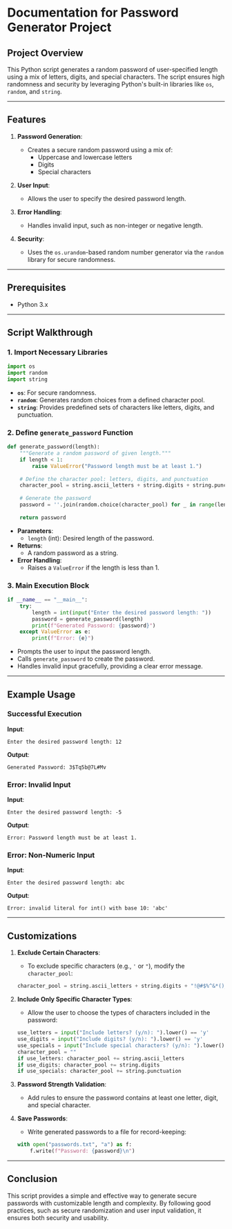 # Documentation for Password Generator Project

## Project Overview
This Python script generates a random password of user-specified length using a mix of letters, digits, and special characters. The script ensures high randomness and security by leveraging Python's built-in libraries like `os`, `random`, and `string`.

---

## Features
1. **Password Generation**:
   - Creates a secure random password using a mix of:
     - Uppercase and lowercase letters
     - Digits
     - Special characters

2. **User Input**:
   - Allows the user to specify the desired password length.

3. **Error Handling**:
   - Handles invalid input, such as non-integer or negative length.

4. **Security**:
   - Uses the `os.urandom`-based random number generator via the `random` library for secure randomness.

---

## Prerequisites
- Python 3.x

---

## Script Walkthrough

### 1. Import Necessary Libraries
```python
import os
import random
import string
```
- **`os`**: For secure randomness.
- **`random`**: Generates random choices from a defined character pool.
- **`string`**: Provides predefined sets of characters like letters, digits, and punctuation.

### 2. Define `generate_password` Function
```python
def generate_password(length):
    """Generate a random password of given length."""
    if length < 1:
        raise ValueError("Password length must be at least 1.")
    
    # Define the character pool: letters, digits, and punctuation
    character_pool = string.ascii_letters + string.digits + string.punctuation
    
    # Generate the password
    password = ''.join(random.choice(character_pool) for _ in range(length))
    
    return password
```
- **Parameters**:
  - `length` (int): Desired length of the password.
- **Returns**:
  - A random password as a string.
- **Error Handling**:
  - Raises a `ValueError` if the length is less than 1.

### 3. Main Execution Block
```python
if __name__ == "__main__":
    try:
        length = int(input("Enter the desired password length: "))
        password = generate_password(length)
        print(f"Generated Password: {password}")
    except ValueError as e:
        print(f"Error: {e}")
```
- Prompts the user to input the password length.
- Calls `generate_password` to create the password.
- Handles invalid input gracefully, providing a clear error message.

---

## Example Usage

### Successful Execution
**Input**:
```
Enter the desired password length: 12
```

**Output**:
```
Generated Password: 3$Tq5b@7L#Mv
```

### Error: Invalid Input
**Input**:
```
Enter the desired password length: -5
```

**Output**:
```
Error: Password length must be at least 1.
```

### Error: Non-Numeric Input
**Input**:
```
Enter the desired password length: abc
```

**Output**:
```
Error: invalid literal for int() with base 10: 'abc'
```

---

## Customizations
1. **Exclude Certain Characters**:
   - To exclude specific characters (e.g., `'` or `"`), modify the `character_pool`:
   ```python
   character_pool = string.ascii_letters + string.digits + "!@#$%^&*()_+=-"
   ```

2. **Include Only Specific Character Types**:
   - Allow the user to choose the types of characters included in the password:
   ```python
   use_letters = input("Include letters? (y/n): ").lower() == 'y'
   use_digits = input("Include digits? (y/n): ").lower() == 'y'
   use_specials = input("Include special characters? (y/n): ").lower() == 'y'
   character_pool = ""
   if use_letters: character_pool += string.ascii_letters
   if use_digits: character_pool += string.digits
   if use_specials: character_pool += string.punctuation
   ```

3. **Password Strength Validation**:
   - Add rules to ensure the password contains at least one letter, digit, and special character.

4. **Save Passwords**:
   - Write generated passwords to a file for record-keeping:
   ```python
   with open("passwords.txt", "a") as f:
       f.write(f"Password: {password}\n")
   ```

---

## Conclusion
This script provides a simple and effective way to generate secure passwords with customizable length and complexity. By following good practices, such as secure randomization and user input validation, it ensures both security and usability.
